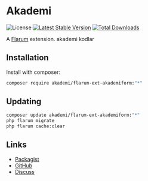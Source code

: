 # Akademi

![License](https://img.shields.io/badge/license-MIT-blue.svg) [![Latest Stable Version](https://img.shields.io/packagist/v/akademi/flarum-ext-akademiform.svg)](https://packagist.org/packages/akademi/flarum-ext-akademiform) [![Total Downloads](https://img.shields.io/packagist/dt/akademi/flarum-ext-akademiform.svg)](https://packagist.org/packages/akademi/flarum-ext-akademiform)

A [Flarum](http://flarum.org) extension. akademi kodlar

## Installation

Install with composer:

```sh
composer require akademi/flarum-ext-akademiform:"*"
```

## Updating

```sh
composer update akademi/flarum-ext-akademiform:"*"
php flarum migrate
php flarum cache:clear
```

## Links

- [Packagist](https://packagist.org/packages/akademi/flarum-ext-akademiform)
- [GitHub](https://github.com/akademi/flarum-ext-akademiform)
- [Discuss](https://discuss.flarum.org/d/PUT_DISCUSS_SLUG_HERE)
